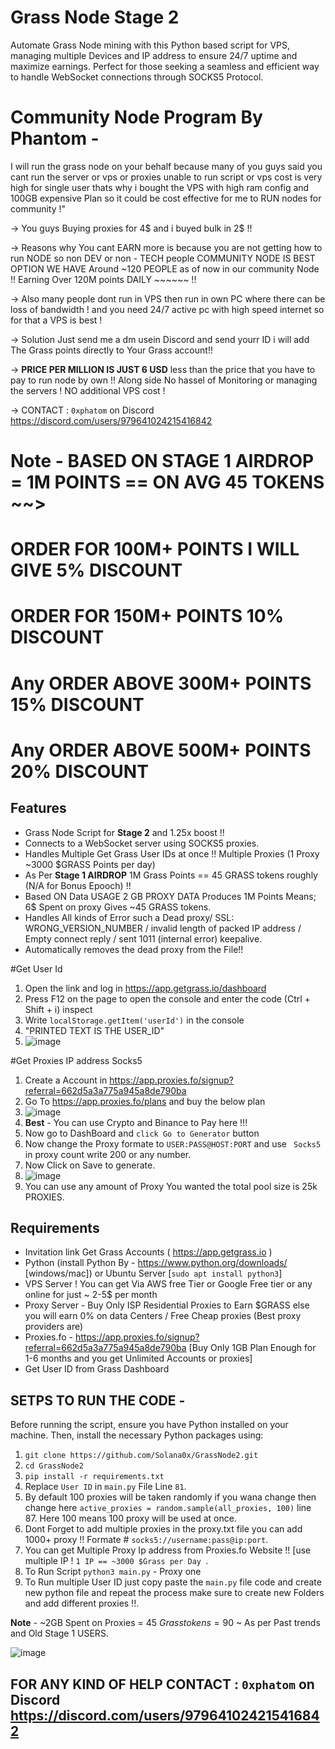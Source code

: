 # Grass Node Stage 2

Automate Grass Node mining with this Python based script for VPS, managing multiple Devices and IP address to ensure 24/7 uptime and maximize earnings. Perfect for those seeking a seamless and efficient way to handle WebSocket connections through SOCKS5 Protocol.

# Community Node Program By Phantom - 

I will run the grass node on your behalf because many of you guys said you cant run the server or vps or proxies unable to run script or vps cost is very high for single user thats why i bought the VPS with high ram config and 100GB expensive Plan so it could be cost effective for me to RUN nodes for community !"

-> You guys Buying proxies for 4$ and i buyed bulk in 2$ !!

-> Reasons why You cant EARN more is because you are not getting how to run NODE so non DEV or non - TECH people COMMUNITY NODE IS BEST OPTION WE HAVE Around ~120 PEOPLE as of now in our community Node !! Earning Over 120M points DAILY ~~~~~~ !!

-> Also many people dont run in VPS then run in own PC where there can be loss of bandwidth ! and you need 24/7 active pc with high speed internet so for that a VPS is best !

-> Solution Just send me a dm  usein Discord and send yourr ID i will add The Grass points directly to Your Grass account!!

-> **PRICE PER MILLION IS JUST 6 USD** less than the price that you have to pay to run node by own !! Along side No hassel of Monitoring or managing the servers ! NO additional VPS cost !

-> CONTACT : ` 0xphatom ` on Discord  https://discord.com/users/979641024215416842

# Note - BASED ON STAGE 1 AIRDROP = 1M POINTS == ON AVG 45 TOKENS ~~>
# ORDER FOR 100M+ POINTS I WILL GIVE 5% DISCOUNT 
# ORDER FOR 150M+ POINTS 10% DISCOUNT
# Any ORDER ABOVE 300M+ POINTS 15% DISCOUNT
# Any ORDER ABOVE 500M+ POINTS 20% DISCOUNT

## Features

- Grass Node Script for **Stage 2** and 1.25x boost !!
- Connects to a WebSocket server using SOCKS5 proxies.
- Handles Multiple Get Grass User IDs at once !! Multiple Proxies (1 Proxy ~3000 $GRASS Points per day)
- As Per **Stage 1 AIRDROP** 1M Grass Points == 45 GRASS tokens roughly (N/A for Bonus Epooch) !!
- Based ON Data USAGE 2 GB PROXY DATA Produces 1M Points Means; 6$ Spent on proxy Gives ~45 GRASS tokens.
- Handles All kinds of Error such a Dead proxy/ SSL: WRONG_VERSION_NUMBER / invalid length of packed IP address / Empty connect reply / sent 1011 (internal error) keepalive.
- Automatically removes the dead proxy from the File!!

#Get User Id 

1. Open the link and log in https://app.getgrass.io/dashboard
2. Press F12 on the page to open the console and enter the code (Ctrl + Shift + i) inspect
3. Write `localStorage.getItem('userId')` in the console
4. "PRINTED TEXT IS THE USER_ID"
5. ![image](https://github.com/Solana0x/getgrass/assets/142747768/099b7ce1-1c56-4709-a9ba-7c45fc65ef2d)

#Get Proxies IP address Socks5 

1. Create a Account in https://app.proxies.fo/signup?referral=662d5a3a775a945a8de790ba
2. Go To https://app.proxies.fo/plans and buy the below plan
3. ![image](https://github.com/user-attachments/assets/5453eabd-0a09-49f7-b004-1ca4617b9f8a)
4. **Best** - You can use Crypto and Binance to Pay here !!!
5. Now go to DashBoard and `click Go to Generator` button
6. Now change the Proxy formate to ` USER:PASS@HOST:PORT ` and use ` Socks5` in proxy count write 200 or any number.
7. Now Click on Save to generate.
8. ![image](https://github.com/user-attachments/assets/010753b5-1112-48c0-9a40-6b00189abd10)
9. You can use any amount of Proxy You wanted the total pool size is 25k PROXIES.

## Requirements

- Invitation link Get Grass Accounts ( https://app.getgrass.io )
- Python (install Python By - https://www.python.org/downloads/ [windows/mac]) or Ubuntu Server [`sudo apt install python3`]
- VPS Server ! You can get Via AWS free Tier or Google Free tier or any online for just ~ 2-5$ per month
- Proxy Server - Buy Only ISP Residential Proxies to Earn $GRASS else you will earn 0% on data Centers / Free Cheap proxies (Best proxy providers are)
- Proxies.fo -  https://app.proxies.fo/signup?referral=662d5a3a775a945a8de790ba [Buy Only 1GB Plan Enough for 1-6 months and you get Unlimited Accounts or proxies]
- Get User ID from Grass Dashboard
  
## SETPS TO RUN THE CODE -

Before running the script, ensure you have Python installed on your machine. Then, install the necessary Python packages using:

1. ``` git clone https://github.com/Solana0x/GrassNode2.git ```
2. ``` cd GrassNode2 ```
3. ``` pip install -r requirements.txt ```
4. Replace `User ID` in `main.py` File Line ```81```.
5. By default 100 proxies will be taken randomly if you wana change then change here `active_proxies = random.sample(all_proxies, 100)` line 87. Here 100 means 100 proxy will be used at once.
6. Dont Forget to add multiple proxies in the proxy.txt file you can add 1000+ proxy !! Formate # `socks5://username:pass@ip:port`.
7. You can get Multiple Proxy Ip address from Proxies.fo Website !! [use multiple IP ! `1 IP == ~3000 $Grass per Day `.
8. To Run Script `python3 main.py` - Proxy one
10. To Run multiple User ID just copy paste the `main.py` file code and create new python file and repeat the process make sure to create new Folders and add different proxies !!. 

**Note** - ~2GB Spent on Proxies = 45 $Grass tokens = 90$ ~ As per Past trends and Old Stage 1 USERS.

![image](https://github.com/Solana0x/getgrass/assets/142747768/27b7b243-07cc-4e66-9f23-1a6091702e0d)

## FOR ANY KIND OF HELP CONTACT : ` 0xphatom ` on Discord  https://discord.com/users/979641024215416842
